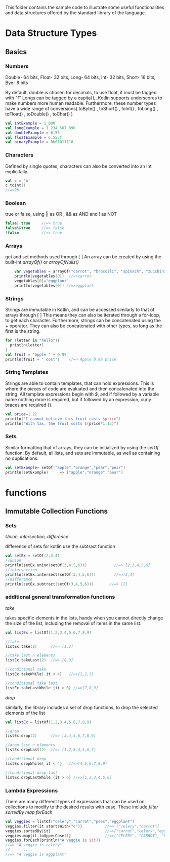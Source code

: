 This folder contains the sample code to illustrate some useful
functionalities and data structures offered by the standard
library of the language.

# Data Structure Types

## Basics

### Numbers

Double- 64 bits, 
Float-  32 bits, 
Long-   64 bits, 
Int-    32 bits, 
Short-  16 bits, 
Bye-    8 bits

By default, double is chosen for decimals, to use float, it must be tagged with "f"
Longs can be tagged by a capital L.
Kotlin supports underscores to make numbers more human readable.
Furthermore, these number types have a wide range of conversions( toByte() , toShort() , toInt() , toLong() , toFloat() , toDouble() , toChar() )


```kotlin
val intExample = 1_000
val longExample = 1_234_567_890
val doubleExample = 6.55
val floatExample = 6.555f
val binaryExample = 0b01011110
```

### Characters

Defined by single quotes, characters can also be converted into an Int explicitally.

```kotlin
val c = 'b'
c.toInt()
//=>98
```

### Boolean

true or false, using || as OR , && as AND and ! as NOT

```kotlin
false||true     //=> true
false&&true     //=> false
!false          //=> true
```

### Arrays

get and set methods used through [ ]
An array can be created by using the built-int *arrayOf()* or *arrayOfNulls()*

```kotlin
    var vegetables = arrayOf("carrot", "broccili", "spinach", "zucchini")
    println(vegetables[0])  //=>carrot
    vegetables[0]="eggplant"
    println(vegetables[0]) //=>eggplant
```

### Strings

Strings are immutable in Kotlin, and can be accessed similarly to that of arrays through [ ]
This means they can also be iterated through a for-loop, to get each character.
Furthermore, strings can be concatenated using the *+* operator.
They can also be concatenated with other types, so long as the first is the string.

```kotlin
for (letter in "hello"){
  println(letter)
}
val fruit = "Apple " + 0.99
println(fruit + " cost")    //=> Apple 0.99 price
```

### String Templates

Strings are able to contain templates, that can hold expressions.  This is where the pieces of code are evaluated and then concatenated into the string.  All template expressions begin with *$*, and if followed by a variable name nothing mroe is required, but if followed by an expression, curly braces are required {}.

```kotlin
val price=1.22
println("I cannot believe this fruit costs $price")
println("With tax, the fruit costs ${price*1.13}")
```

### Sets

Similar formatting that of arrays, they can be initialized by using the *setOf* function.
By default, all lists, and sets are immutable, as well as containing no duplications.  

```kotlin
val setExample= setOf("apple","orange","pear","pear")
println(setExample)     => ["apple","orange","pear"]
```


# functions

## Immutable Collection Functions

### Sets

*Union, intersection, difference*

difference of sets for kotlin use the subtract function

```kotlin
val setEx = setOf(2,3,4)
//union
println(setEx.union(setOf(3,4,5,6)))            //=> [2,3,4,5,6]
//intersection
println(setEx.intersect(setOf(3,4,5,6)))        //=>[3,4]
//differemce
println(setEx.subtract(setOf(3,4,5,6)))       //=> [2]
```

### additional general transformation functions

*take*

takes specific elements in the lists, handy when you cannot directly change the size of the list, including the removal of items in the same list.

```kotlin
val listEx = listOf(1,2,3,4,5,6,7,8,9)

//take
listEx.take(2)      //=> [1.2]

//take last n elements
listEx.takeLast(2)  //=> [8,9]

//conditional take
listEx.takeWhile{ it < 4}   //=>[1,2,3]

//conditional take last
listEx.takeLastWhile {it > 6} //=>[7,8,9]
```

*drop*

similarly, the library includes a set of drop functions, to drop the selected elements of the list

```kotlin
val listEx = listOf(1,2,3,4,5,6,7,8,9)

//drop
listEx.drop(2)      //=> [3,4,5,6,7,8,9]

//drop last n elements
listEx.dropLast(2)  //=> [1,2,3,4,5,6,7]

//conditional drop
listEx.dropWhile{ it < 4}   //=>[4,5,6,7,8,9]

//conditional drop last
listEx.dropLastWhile {it > 6} //=>[1,2,3,4,5,6]
```

### Lambda Expressions

There are many different types of expressions that can be used on collections to modify to the desired results with ease.  These include *filter* *sortedBy* *map* *forEach* 

```kotlin
val veggies = listOf("celery","carrot","peas","eggplant")
veggies.filter{it.startsWith("c")}          //=> ["celery","carrot"] 
veggies.sortedBy{it}                        //=>["carrot","celery","eggplant","peas"]
veggies.map{it.toUpperCase()}               //=>["CELERY", "CARROT", "PEAS", "EGGPLANT"]
veggies.forEach{println("A veggie is $it)}
//=> "A veggie is celery"
//      ....
//=> "A veggie is eggplant"

```
